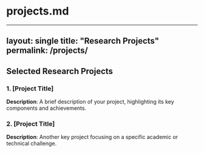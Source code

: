 # projects.md
---
layout: single
title: "Research Projects"
permalink: /projects/
---

## Selected Research Projects

### 1. [Project Title]
**Description**: A brief description of your project, highlighting its key components and achievements.

### 2. [Project Title]
**Description**: Another key project focusing on a specific academic or technical challenge.

